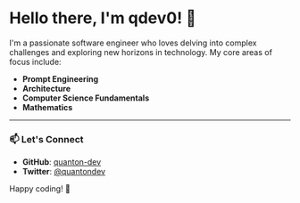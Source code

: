 # Hello there, I'm qdev0! 👋

I'm a passionate software engineer who loves delving into complex challenges and exploring new horizons in technology. My core areas of focus include:

- **Prompt Engineering**  
- **Architecture**  
- **Computer Science Fundamentals**  
- **Mathematics**  

---

### 📫 Let's Connect

- **GitHub**: [quanton-dev](https://github.com/qdev0)  
- **Twitter**: [@quantondev](https://twitter.com/qdev0)  

Happy coding! 🚀
